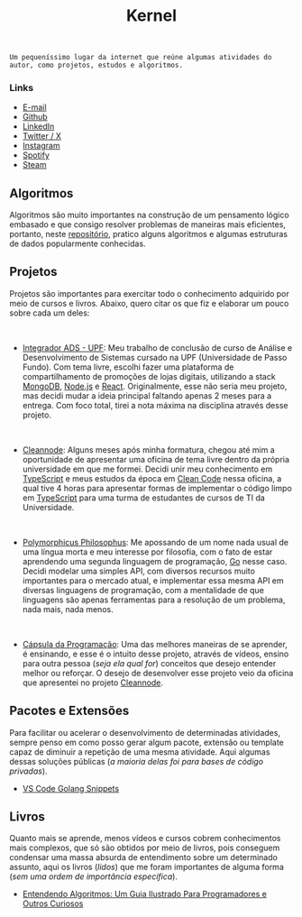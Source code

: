 <div id="header">
   <p align="center">
   <h1 align="center">Kernel</h1>
   </p>
</div>

`Um pequeníssimo lugar da internet que reúne algumas atividades do autor, como projetos, estudos e algoritmos.`

### Links

- [E-mail](mailto:otarossoni@gmail.com)
- <a href="https://github.com/Otarossoni" target="_blank">Github</a>
- <a href="https://www.linkedin.com/in/otavio-monteiro-rossoni/" target="_blank">LinkedIn</a>
- <a href="https://x.com/Otarossoni" target="_blank">Twitter / X</a>
- <a href="https://www.instagram.com/otarossoni/" target="_blank">Instagram</a>
- <a href="https://open.spotify.com/user/22vfmd5vrda2aotzklm4o3ity?si=8810df50e8b14ea3" target="_blank">Spotify</a>
- <a href="https://steamcommunity.com/id/OMRStein" target="_blank">Steam</a>

## Algoritmos

Algoritmos são muito importantes na construção de um pensamento lógico embasado e que consigo resolver problemas de maneiras mais eficientes, portanto, neste [repositório](https://github.com/Otarossoni/algorithms), pratico alguns algoritmos e algumas estruturas de dados popularmente conhecidas.

## Projetos

Projetos são importantes para exercitar todo o conhecimento adquirido por meio de cursos e livros. Abaixo, quero citar os que fiz e elaborar um pouco sobre cada um deles:

<br />

- [Integrador ADS - UPF](https://github.com/Otarossoni/projeto-integrador-ads): Meu trabalho de conclusão de curso de Análise e Desenvolvimento de Sistemas cursado na UPF (Universidade de Passo Fundo). Com tema livre, escolhi fazer uma plataforma de compartilhamento de promoções de lojas digitais, utilizando a stack [MongoDB](https://www.mongodb.com/), [Node.js](https://nodejs.org/en) e [React](https://react.dev/). Originalmente, esse não seria meu projeto, mas decidi mudar a ideia principal faltando apenas 2 meses para a entrega. Com foco total, tirei a nota máxima na disciplina através desse projeto.

<br />

- [Cleannode](https://github.com/Otarossoni/upf-oficina-cleannode): Alguns meses após minha formatura, chegou até mim a oportunidade de apresentar uma oficina de tema livre dentro da própria universidade em que me formei. Decidi unir meu conhecimento em [TypeScript](https://www.typescriptlang.org/) e meus estudos da época em [Clean Code](https://www.amazon.com.br/C%C3%B3digo-limpo-Robert-C-Martin/dp/8576082675) nessa oficina, a qual tive 4 horas para apresentar formas de implementar o código limpo em [TypeScript](https://www.typescriptlang.org/) para uma turma de estudantes de cursos de TI da Universidade. 

<br />

- [Polymorphicus Philosophus](https://github.com/Otarossoni/polymorphicus-philosophus): Me apossando de um nome nada usual de uma língua morta e meu interesse por filosofia, com o fato de estar aprendendo uma segunda linguagem de programação, [Go](https://go.dev/) nesse caso. Decidi modelar uma simples API, com diversos recursos muito importantes para o mercado atual, e implementar essa mesma API em diversas linguagens de programação, com a mentalidade de que linguagens são apenas ferramentas para a resolução de um problema, nada mais, nada menos.

<br />

- [Cápsula da Programação](https://github.com/Otarossoni/capsula-da-programacao): Uma das melhores maneiras de se aprender, é ensinando, e esse é o intuito desse projeto, através de vídeos, ensino para outra pessoa (_seja ela qual for_) conceitos que desejo entender melhor ou reforçar. O desejo de desenvolver esse projeto veio da oficina que apresentei no projeto [Cleannode](https://github.com/Otarossoni/upf-oficina-cleannode).

## Pacotes e Extensões

Para facilitar ou acelerar o desenvolvimento de determinadas atividades, sempre penso em como posso gerar algum pacote, extensão ou template capaz de diminuir a repetição de uma mesma atividade. Aqui algumas dessas soluções públicas (_a maioria delas foi para bases de código privadas_).

- [VS Code Golang Snippets](https://github.com/Otarossoni/vscode-go-snippets)

## Livros

Quanto mais se aprende, menos vídeos e cursos cobrem conhecimentos mais complexos, que só são obtidos por meio de livros, pois conseguem condensar uma massa absurda de entendimento sobre um determinado assunto, aqui os livros (_lidos_) que me foram importantes de alguma forma (_sem uma ordem de importância específica_).

- [Entendendo Algoritmos: Um Guia Ilustrado Para Programadores e Outros Curiosos](https://www.amazon.com.br/Entendendo-Algoritmos-Ilustrado-Programadores-Curiosos/dp/8575225634)

